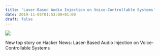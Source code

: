 ```yaml
---
title: 'Laser-Based Audio Injection on Voice-Controllable Systems'
date: 2019-11-05T01:53:00+01:00
draft: false
---
```


![](https://ifttt.com/images/no_image_card.png)  

New top story on Hacker News: Laser-Based Audio Injection on Voice-Controllable Systems